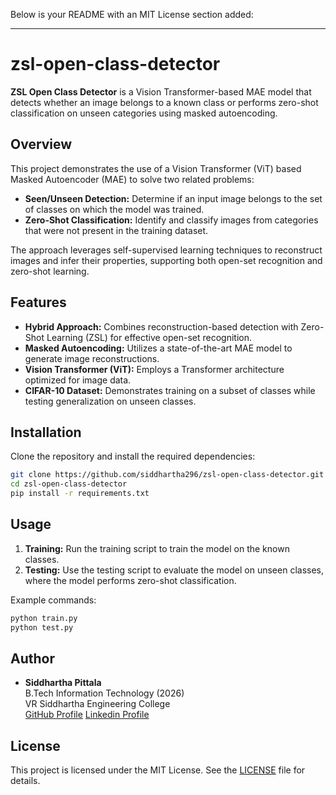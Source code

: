 Below is your README with an MIT License section added:

---

# zsl-open-class-detector

**ZSL Open Class Detector** is a Vision Transformer-based MAE model that detects whether an image belongs to a known class or performs zero-shot classification on unseen categories using masked autoencoding.

## Overview

This project demonstrates the use of a Vision Transformer (ViT) based Masked Autoencoder (MAE) to solve two related problems:
- **Seen/Unseen Detection:** Determine if an input image belongs to the set of classes on which the model was trained.
- **Zero-Shot Classification:** Identify and classify images from categories that were not present in the training dataset.

The approach leverages self-supervised learning techniques to reconstruct images and infer their properties, supporting both open-set recognition and zero-shot learning.

## Features

- **Hybrid Approach:** Combines reconstruction-based detection with Zero-Shot Learning (ZSL) for effective open-set recognition.
- **Masked Autoencoding:** Utilizes a state-of-the-art MAE model to generate image reconstructions.
- **Vision Transformer (ViT):** Employs a Transformer architecture optimized for image data.
- **CIFAR-10 Dataset:** Demonstrates training on a subset of classes while testing generalization on unseen classes.

## Installation

Clone the repository and install the required dependencies:

```bash
git clone https://github.com/siddhartha296/zsl-open-class-detector.git
cd zsl-open-class-detector
pip install -r requirements.txt
```

## Usage

1. **Training:** Run the training script to train the model on the known classes.
2. **Testing:** Use the testing script to evaluate the model on unseen classes, where the model performs zero-shot classification.

Example commands:

```bash
python train.py
python test.py
```

## Author

- **Siddhartha Pittala**  
  B.Tech Information Technology (2026)  
  VR Siddhartha Engineering College  
  [GitHub Profile](https://github.com/siddhartha296)
  [Linkedin Profile](https://www.linkedin.com/in/siddhartha-pittala-036001254/)

## License

This project is licensed under the MIT License. See the [LICENSE](LICENSE) file for details.
